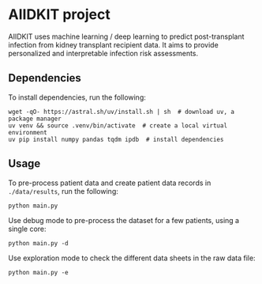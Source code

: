 # AIIDKIT project

AIIDKIT uses machine learning / deep learning to predict post-transplant infection from kidney transplant recipient data. It aims to provide personalized and interpretable infection risk assessments.

## Dependencies

To install dependencies, run the following:
```
wget -qO- https://astral.sh/uv/install.sh | sh  # download uv, a package manager
uv venv && source .venv/bin/activate  # create a local virtual environment
uv pip install numpy pandas tqdm ipdb  # install dependencies
```

## Usage
To pre-process patient data and create patient data records in `./data/results`, run the following:
```
python main.py
```

Use debug mode to pre-process the dataset for a few patients, using a single core:
```
python main.py -d
```

Use exploration mode to check the different data sheets in the raw data file:
```
python main.py -e
```